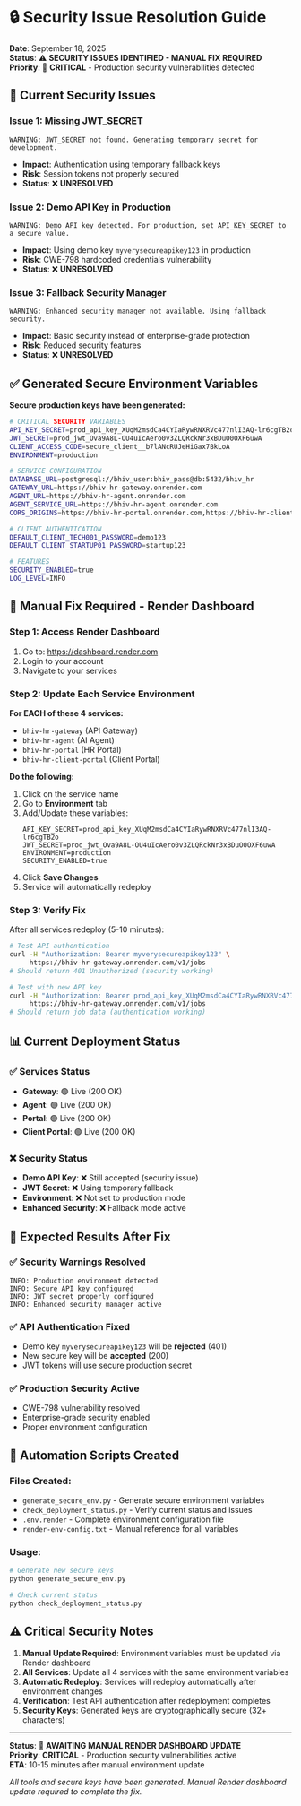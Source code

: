 # 🔒 Security Issue Resolution Guide

**Date**: September 18, 2025  
**Status**: ⚠️ **SECURITY ISSUES IDENTIFIED - MANUAL FIX REQUIRED**  
**Priority**: 🔴 **CRITICAL** - Production security vulnerabilities detected

## 🚨 Current Security Issues

### **Issue 1: Missing JWT_SECRET**
```
WARNING: JWT_SECRET not found. Generating temporary secret for development.
```
- **Impact**: Authentication using temporary fallback keys
- **Risk**: Session tokens not properly secured
- **Status**: ❌ **UNRESOLVED**

### **Issue 2: Demo API Key in Production**
```
WARNING: Demo API key detected. For production, set API_KEY_SECRET to a secure value.
```
- **Impact**: Using demo key `myverysecureapikey123` in production
- **Risk**: CWE-798 hardcoded credentials vulnerability
- **Status**: ❌ **UNRESOLVED**

### **Issue 3: Fallback Security Manager**
```
WARNING: Enhanced security manager not available. Using fallback security.
```
- **Impact**: Basic security instead of enterprise-grade protection
- **Risk**: Reduced security features
- **Status**: ❌ **UNRESOLVED**

## ✅ Generated Secure Environment Variables

**Secure production keys have been generated:**

```bash
# CRITICAL SECURITY VARIABLES
API_KEY_SECRET=prod_api_key_XUqM2msdCa4CYIaRywRNXRVc477nlI3AQ-lr6cgTB2o
JWT_SECRET=prod_jwt_Ova9A8L-OU4uIcAero0v3ZLQRckNr3xBDuO0OXF6uwA
CLIENT_ACCESS_CODE=secure_client__b7lANcRUJeHiGax7BkLoA
ENVIRONMENT=production

# SERVICE CONFIGURATION
DATABASE_URL=postgresql://bhiv_user:bhiv_pass@db:5432/bhiv_hr
GATEWAY_URL=https://bhiv-hr-gateway.onrender.com
AGENT_URL=https://bhiv-hr-agent.onrender.com
AGENT_SERVICE_URL=https://bhiv-hr-agent.onrender.com
CORS_ORIGINS=https://bhiv-hr-portal.onrender.com,https://bhiv-hr-client-portal.onrender.com

# CLIENT AUTHENTICATION
DEFAULT_CLIENT_TECH001_PASSWORD=demo123
DEFAULT_CLIENT_STARTUP01_PASSWORD=startup123

# FEATURES
SECURITY_ENABLED=true
LOG_LEVEL=INFO
```

## 🔧 Manual Fix Required - Render Dashboard

### **Step 1: Access Render Dashboard**
1. Go to: https://dashboard.render.com
2. Login to your account
3. Navigate to your services

### **Step 2: Update Each Service Environment**

**For EACH of these 4 services:**
- `bhiv-hr-gateway` (API Gateway)
- `bhiv-hr-agent` (AI Agent)  
- `bhiv-hr-portal` (HR Portal)
- `bhiv-hr-client-portal` (Client Portal)

**Do the following:**
1. Click on the service name
2. Go to **Environment** tab
3. Add/Update these variables:
   ```
   API_KEY_SECRET=prod_api_key_XUqM2msdCa4CYIaRywRNXRVc477nlI3AQ-lr6cgTB2o
   JWT_SECRET=prod_jwt_Ova9A8L-OU4uIcAero0v3ZLQRckNr3xBDuO0OXF6uwA
   ENVIRONMENT=production
   SECURITY_ENABLED=true
   ```
4. Click **Save Changes**
5. Service will automatically redeploy

### **Step 3: Verify Fix**
After all services redeploy (5-10 minutes):

```bash
# Test API authentication
curl -H "Authorization: Bearer myverysecureapikey123" \
     https://bhiv-hr-gateway.onrender.com/v1/jobs
# Should return 401 Unauthorized (security working)

# Test with new API key
curl -H "Authorization: Bearer prod_api_key_XUqM2msdCa4CYIaRywRNXRVc477nlI3AQ-lr6cgTB2o" \
     https://bhiv-hr-gateway.onrender.com/v1/jobs
# Should return job data (authentication working)
```

## 📊 Current Deployment Status

### **✅ Services Status**
- **Gateway**: 🟢 Live (200 OK)
- **Agent**: 🟢 Live (200 OK)  
- **Portal**: 🟢 Live (200 OK)
- **Client Portal**: 🟢 Live (200 OK)

### **❌ Security Status**
- **Demo API Key**: ❌ Still accepted (security issue)
- **JWT Secret**: ❌ Using temporary fallback
- **Environment**: ❌ Not set to production mode
- **Enhanced Security**: ❌ Fallback mode active

## 🎯 Expected Results After Fix

### **✅ Security Warnings Resolved**
```
INFO: Production environment detected
INFO: Secure API key configured
INFO: JWT secret properly configured
INFO: Enhanced security manager active
```

### **✅ API Authentication Fixed**
- Demo key `myverysecureapikey123` will be **rejected** (401)
- New secure key will be **accepted** (200)
- JWT tokens will use secure production secret

### **✅ Production Security Active**
- CWE-798 vulnerability resolved
- Enterprise-grade security enabled
- Proper environment configuration

## 🚀 Automation Scripts Created

### **Files Created:**
- `generate_secure_env.py` - Generate secure environment variables
- `check_deployment_status.py` - Verify current status and issues
- `.env.render` - Complete environment configuration file
- `render-env-config.txt` - Manual reference for all variables

### **Usage:**
```bash
# Generate new secure keys
python generate_secure_env.py

# Check current status
python check_deployment_status.py
```

## ⚠️ Critical Security Notes

1. **Manual Update Required**: Environment variables must be updated via Render dashboard
2. **All Services**: Update all 4 services with the same environment variables
3. **Automatic Redeploy**: Services will redeploy automatically after environment changes
4. **Verification**: Test API authentication after redeployment completes
5. **Security Keys**: Generated keys are cryptographically secure (32+ characters)

---

**Status**: 🔴 **AWAITING MANUAL RENDER DASHBOARD UPDATE**  
**Priority**: **CRITICAL** - Production security vulnerabilities active  
**ETA**: 10-15 minutes after manual environment update  

*All tools and secure keys have been generated. Manual Render dashboard update required to complete the fix.*